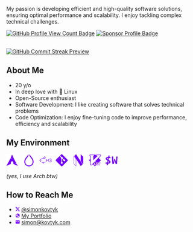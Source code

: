 My passion is developing efficient and high-quality software solutions, ensuring optimal performance and scalability. I enjoy tackling complex technical challenges.

<span>
  <a href="https://github.com/simonkovtyk/"><img alt="GitHub Profile View Count Badge" src="https://komarev.com/ghpvc/?username=simonkovtyk&style=flat&abbreviated=true&color=7300ff" /></a>
  <a href="https://github.com/sponsors/simonkovtyk/"><img alt="Sponsor Profile Badge" src="https://img.shields.io/badge/Sponsor_me-%23dc2626?style=flat"/></a>
</span>

<br />
<br />

<a href="https://github.com/simonkovtyk/"><img alt="GitHub Commit Streak Preview" src="https://streak-stats.demolab.com?user=simonkovtyk&theme=transparent&hide_border=true&border_radius=0&card_width=1012&stroke=7300ff00&ring=7300ff&fire=FFFFFF&currStreakNum=FFFFFF&currStreakLabel=FFFFFF&sideNums=FFFFFF&excludeDaysLabel=FFFFFF&sideLabels=FFFFFF&dates=FFFFFF" /></a>

## About Me

- 20 y/o
- In deep love with 🐧 Linux 
- Open-Source enthusiast
- Software Development: I like creating software that solves technical problems
- Code Optimization: I enjoy fine-tuning code to improve performance, efficiency and scalability

## My Environment

<span>
  <a href="https://archlinux.org/" target="_blank"><img alt="Arch Icon" width="32" height="32" src="./docs/icons/arch.svg" /></a>
  &nbsp;
  <a href="https://hypr.land/" target="_blank"><img alt="Hyprland Icon" width="32" height="32" src="./docs/icons/hyprland.svg" /></a>
  &nbsp;
  <a href="https://fishshell.com/" target="_blank"><img alt="Fish Shell Icon" width="32" height="32" src="./docs/icons/fish.svg" /></a>
  &nbsp;
  <a href="https://git-scm.com/" target="_blank"><img alt="Git Icon" width="32" height="32" src="./docs/icons/git.svg" /></a>
  &nbsp;
  <a href="https://neovim.io/" target="_blank"><img alt="NeoVim Icon" width="32" height="32" src="./docs/icons/neovim.svg" /></a>
  &nbsp;
  <a href="https://www.vim.org/" target="_blank"><img alt="Vim Icon" width="32" height="32" src="./docs/icons/vim.svg" /></a>
  &nbsp;
  <a href="https://wezfurlong.org/wezterm/" target="_blank"><img alt="WezTerm Icon" width="32" height="32" src="./docs/icons/wezterm.svg" /></a>
</span>

*(yes, I use Arch btw)*

## How to Reach Me
- <a href="https://x.com/simonkovtyk" target="_blank"><img alt="X Icon" width="12" height="12" src="./docs/icons/x.svg" /></a>&nbsp;<a href="https://x.com/simonkovtyk" target="_blank">@simonkovtyk</a>
- <a href="https://simonkov.dev/" target="_blank"><img alt="Portfolio Icon" width="12" height="12" src="./docs/icons/globe.svg" /></a>&nbsp;<a href="https://simonkov.dev/" target="_blank">My Portfolio</a>
- <a href="mailto:simon@kovtyk.dev" target="_blank"><img alt="E-Mail Icon" width="12" height="12" src="./docs/icons/mail.svg" /></a>&nbsp;<a href="mailto:simon@kovtyk.dev" target="_blank">simon@kovtyk.com</a>
